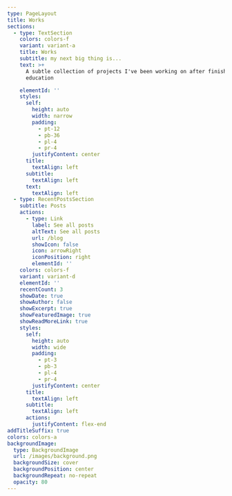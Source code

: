```yaml
---
type: PageLayout
title: Works
sections:
  - type: TextSection
    colors: colors-f
    variant: variant-a
    title: Works
    subtitle: my next big thing is...
    text: >+
      A subtle collection of projects I've been working on after finishing my
      education

    elementId: ''
    styles:
      self:
        height: auto
        width: narrow
        padding:
          - pt-12
          - pb-36
          - pl-4
          - pr-4
        justifyContent: center
      title:
        textAlign: left
      subtitle:
        textAlign: left
      text:
        textAlign: left
  - type: RecentPostsSection
    subtitle: Posts
    actions:
      - type: Link
        label: See all posts
        altText: See all posts
        url: /blog
        showIcon: false
        icon: arrowRight
        iconPosition: right
        elementId: ''
    colors: colors-f
    variant: variant-d
    elementId: ''
    recentCount: 3
    showDate: true
    showAuthor: false
    showExcerpt: true
    showFeaturedImage: true
    showReadMoreLink: true
    styles:
      self:
        height: auto
        width: wide
        padding:
          - pt-3
          - pb-3
          - pl-4
          - pr-4
        justifyContent: center
      title:
        textAlign: left
      subtitle:
        textAlign: left
      actions:
        justifyContent: flex-end
addTitleSuffix: true
colors: colors-a
backgroundImage:
  type: BackgroundImage
  url: /images/background.png
  backgroundSize: cover
  backgroundPosition: center
  backgroundRepeat: no-repeat
  opacity: 80
---
```

